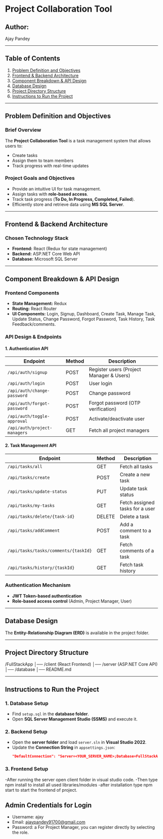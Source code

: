 # Project Collaboration Tool
## **Author:** 
Ajay Pandey

---

## **Table of Contents**
1. [Problem Definition and Objectives](#problem-definition-and-objectives)
2. [Frontend & Backend Architecture](#frontend--backend-architecture)
3. [Component Breakdown & API Design](#component-breakdown--api-design)
4. [Database Design](#database-design)
5. [Project Directory Structure](#project-directory-structure)
6. [Instructions to Run the Project](#instructions-to-run-the-project)

---

## **Problem Definition and Objectives**

### **Brief Overview**
The **Project Collaboration Tool** is a task management system that allows users to:
- Create tasks
- Assign them to team members
- Track progress with real-time updates

### **Project Goals and Objectives**
- Provide an intuitive UI for task management.
- Assign tasks with **role-based access**.
- Track task progress (**To Do, In Progress, Completed, Failed**).
- Efficiently store and retrieve data using **MS SQL Server**.

---

## **Frontend & Backend Architecture**

### **Chosen Technology Stack**
- **Frontend:** React (Redux for state management)
- **Backend:** ASP.NET Core Web API
- **Database:** Microsoft SQL Server

---

## **Component Breakdown & API Design**

### **Frontend Components**
- **State Management:** Redux
- **Routing:** React Router
- **UI Components:** Login, Signup, Dashboard, Create Task, Manage Task, Update Status, Change Password, Forgot Password, Task History, Task Feedback/comments.

### **API Design & Endpoints**

#### **1. Authentication API**
| Endpoint | Method | Description |
|----------|--------|-------------|
| `/api/auth/signup` | POST | Register users (Project Manager & Users) |
| `/api/auth/login` | POST | User login |
| `/api/auth/change-password` | POST | Change password |
| `/api/auth/forgot-password` | POST | Forgot password (OTP verification) |
| `/api/auth/toggle-approval` | POST | Activate/deactivate user |
| `/api/auth/project-managers` | GET | Fetch all project managers |

#### **2. Task Management API**
| Endpoint | Method | Description |
|----------|--------|-------------|
| `/api/tasks/all` | GET | Fetch all tasks |
| `/api/tasks/create` | POST | Create a new task |
| `/api/tasks/update-status` | PUT | Update task status |
| `/api/tasks/my-tasks` | GET | Fetch assigned tasks for a user |
| `/api/tasks/delete/{task-id}` | DELETE | Delete a task |
| `/api/tasks/addComment` | POST | Add a comment to a task |
| `/api/tasks/tasks/comments/{taskId}` | GET | Fetch comments of a task |
| `/api/tasks/history/{taskId}` | GET | Fetch task history |

### **Authentication Mechanism**
- **JWT Token-based authentication**
- **Role-based access control** (Admin, Project Manager, User)

---

## **Database Design**
The **Entity-Relationship Diagram (ERD)** is available in the project folder.

---

## **Project Directory Structure**
/FullStackApp
│── /client (React Frontend)
│── /server (ASP.NET Core API)
│── /database
│── README.md


---

## **Instructions to Run the Project**

### **1. Database Setup**
- Find `setup.sql` in the **database folder**.
- Open **SQL Server Management Studio (SSMS)** and execute it.

### **2. Backend Setup**
- Open the **server folder** and load `server.sln` in **Visual Studio 2022**.
- Update the **Connection String** in `appsettings.json`:
  ```json
  "DefaultConnection": "Server=<YOUR_SERVER_NAME>;Database=FullStackAppDB;Trusted_Connection=True;TrustServerCertificate=True;"

### **3. Frontend Setup**
-After running the  server open client folder in visual studio code.
-Then type npm install to install all used libraries/modules
-after installation type npm start to start the frontend of project.


## **Admin Credentials for Login**
- Username: ajay
- Email: ajaypandey91700@gmail.com
 - Password: a
For Project Manager, you can register directly by selecting the role.
